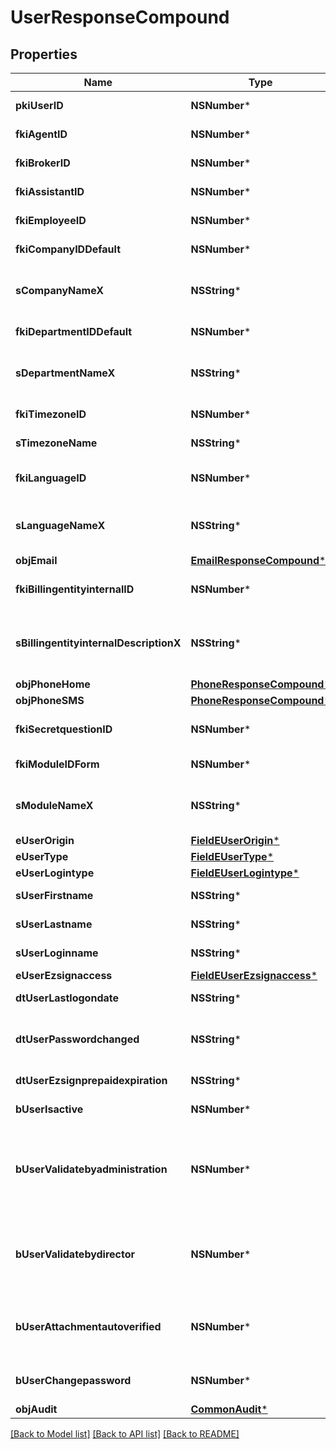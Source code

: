 # UserResponseCompound

## Properties
Name | Type | Description | Notes
------------ | ------------- | ------------- | -------------
**pkiUserID** | **NSNumber*** | The unique ID of the User | 
**fkiAgentID** | **NSNumber*** | The unique ID of the Agent. | [optional] 
**fkiBrokerID** | **NSNumber*** | The unique ID of the Broker. | [optional] 
**fkiAssistantID** | **NSNumber*** | The unique ID of the Assistant. | [optional] 
**fkiEmployeeID** | **NSNumber*** | The unique ID of the Employee. | [optional] 
**fkiCompanyIDDefault** | **NSNumber*** | The unique ID of the Company | 
**sCompanyNameX** | **NSString*** | The Name of the Company in the language of the requester | 
**fkiDepartmentIDDefault** | **NSNumber*** | The unique ID of the Department | 
**sDepartmentNameX** | **NSString*** | The Name of the Department in the language of the requester | 
**fkiTimezoneID** | **NSNumber*** | The unique ID of the Timezone | 
**sTimezoneName** | **NSString*** | The description of the Timezone | 
**fkiLanguageID** | **NSNumber*** | The unique ID of the Language.  Valid values:  |Value|Description| |-|-| |1|French| |2|English| | 
**sLanguageNameX** | **NSString*** | The Name of the Language in the language of the requester | 
**objEmail** | [**EmailResponseCompound***](EmailResponseCompound.md) |  | 
**fkiBillingentityinternalID** | **NSNumber*** | The unique ID of the Billingentityinternal. | 
**sBillingentityinternalDescriptionX** | **NSString*** | The description of the Billingentityinternal in the language of the requester | 
**objPhoneHome** | [**PhoneResponseCompound***](PhoneResponseCompound.md) |  | [optional] 
**objPhoneSMS** | [**PhoneResponseCompound***](PhoneResponseCompound.md) |  | [optional] 
**fkiSecretquestionID** | **NSNumber*** | The unique ID of the Secretquestion.  Valid values:  |Value|Description| |-|-| |1|The name of the hospital in which you were born| |2|The name of your grade school| |3|The last name of your favorite teacher| |4|Your favorite sports team| |5|Your favorite TV show| |6|Your favorite movie| |7|The name of the street on which you grew up| |8|The name of your first employer| |9|Your first car| |10|Your favorite food| |11|The name of your first pet| |12|Favorite musician/band| |13|What instrument you play| |14|Your father&#39;s middle name| |15|Your mother&#39;s maiden name| |16|Name of your eldest child| |17|Your spouse&#39;s middle name| |18|Favorite restaurant| |19|Childhood nickname| |20|Favorite vacation destination| |21|Your boat&#39;s name| |22|Date of Birth (YYYY-MM-DD)| |22|Secret Code| |22|Your reference code| | [optional] 
**fkiModuleIDForm** | **NSNumber*** | The unique ID of the Module | [optional] 
**sModuleNameX** | **NSString*** | The Name of the Module in the language of the requester | [optional] 
**eUserOrigin** | [**FieldEUserOrigin***](FieldEUserOrigin.md) |  | 
**eUserType** | [**FieldEUserType***](FieldEUserType.md) |  | 
**eUserLogintype** | [**FieldEUserLogintype***](FieldEUserLogintype.md) |  | 
**sUserFirstname** | **NSString*** | The first name of the user | 
**sUserLastname** | **NSString*** | The last name of the user | 
**sUserLoginname** | **NSString*** | The login name of the User. | 
**eUserEzsignaccess** | [**FieldEUserEzsignaccess***](FieldEUserEzsignaccess.md) |  | 
**dtUserLastlogondate** | **NSString*** | The last logon date of the User | [optional] 
**dtUserPasswordchanged** | **NSString*** | The date at which the User&#39;s password was last changed | [optional] 
**dtUserEzsignprepaidexpiration** | **NSString*** | The eZsign prepaid expiration date | [optional] 
**bUserIsactive** | **NSNumber*** | Whether the User is active or not | 
**bUserValidatebyadministration** | **NSNumber*** | Whether if the transactions in which the User is implicated must be validated by administrative personnel or not | [optional] 
**bUserValidatebydirector** | **NSNumber*** | Whether if the transactions in which the User is implicated must be validated by a director or not | [optional] 
**bUserAttachmentautoverified** | **NSNumber*** | Whether if Attachments uploaded by the User must be validated or not | [optional] 
**bUserChangepassword** | **NSNumber*** | Whether if the User is forced to change its password | 
**objAudit** | [**CommonAudit***](CommonAudit.md) |  | 

[[Back to Model list]](../README.md#documentation-for-models) [[Back to API list]](../README.md#documentation-for-api-endpoints) [[Back to README]](../README.md)


